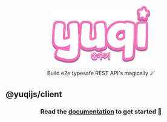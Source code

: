 <p align="center">
 <img src="../../assets/yuqi.webp" height="150"></img>
</p>
<p align="center">Build e2e typesafe REST API's magically 🪄</p>

<h2>@yuqijs/client</h2>

<h3 align="center">Read the <a href="https://yuqijs.com">documentation</a> to get started 🚀</h3>
